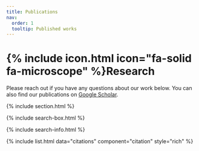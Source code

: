 ```yaml
---
title: Publications
nav:
  order: 1
  tooltip: Published works
---
```


# {% include icon.html icon="fa-solid fa-microscope" %}Research

Please reach out if you have any questions about our work below. You can also find our publications on [Google Scholar](https://scholar.google.com/citations?hl=en&user=N7onVOEAAAAJ).

{% include section.html %}



{% include search-box.html %}

{% include search-info.html %}

{% include list.html data="citations" component="citation" style="rich" %}
